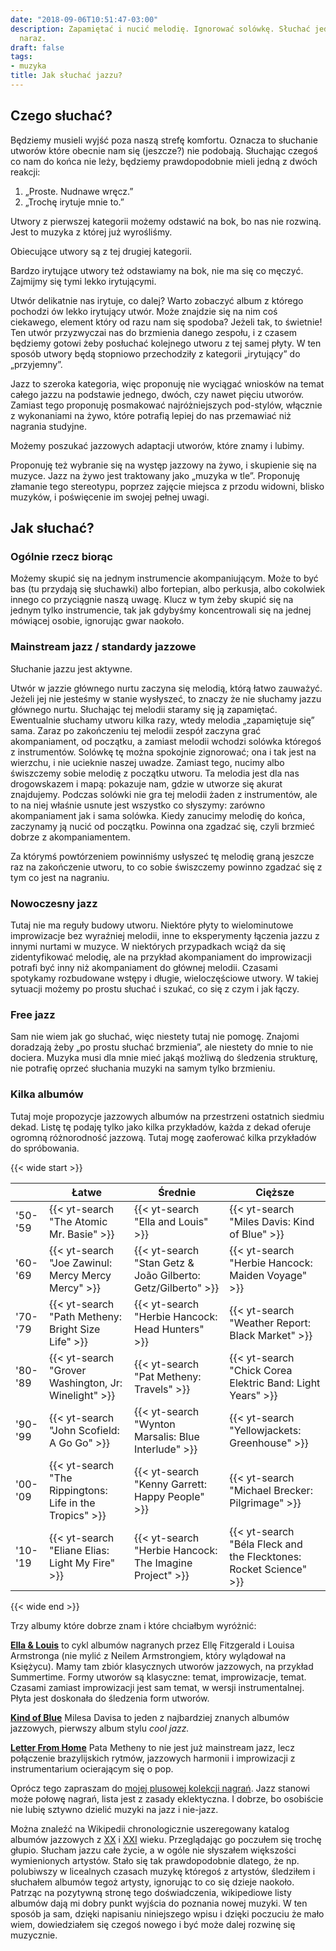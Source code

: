 ```yaml
---
date: "2018-09-06T10:51:47-03:00"
description: Zapamiętać i nucić melodię. Ignorować solówkę. Słuchać jednego instrumentu
  naraz.
draft: false
tags:
- muzyka
title: Jak słuchać jazzu?
---
```


## Czego słuchać?

Będziemy musieli wyjść poza naszą strefę komfortu. Oznacza to słuchanie utworów
które obecnie nam się (jeszcze?) nie podobają. Słuchając czegoś co nam do końca
nie leży, będziemy prawdopodobnie mieli jedną z dwóch reakcji:

1. „Proste. Nudnawe wręcz.”
1. „Trochę irytuje mnie to.”

Utwory z pierwszej kategorii możemy odstawić na bok, bo nas nie rozwiną. Jest to
muzyka z której już wyrośliśmy.

Obiecujące utwory są z tej drugiej kategorii.

Bardzo irytujące utwory też odstawiamy na bok, nie ma się co męczyć. Zajmijmy
się tymi lekko irytującymi.

Utwór delikatnie nas irytuje, co dalej?  Warto zobaczyć album z którego pochodzi
ów lekko irytujący utwór.  Może znajdzie się na nim coś ciekawego, element który
od razu nam się spodoba?  Jeżeli tak, to świetnie! Ten utwór przyzwyczai nas do
brzmienia danego zespołu, i z czasem będziemy gotowi żeby posłuchać kolejnego
utworu z tej samej płyty.  W ten sposób utwory będą stopniowo przechodziły
z kategorii „irytujący” do „przyjemny”.

Jazz to szeroka kategoria, więc proponuję nie wyciągać wniosków na temat całego
jazzu na podstawie jednego, dwóch, czy nawet pięciu utworów. Zamiast tego
proponuję posmakować najróżniejszych pod-stylów, włącznie z wykonaniami na żywo,
które potrafią lepiej do nas przemawiać niż nagrania studyjne.

Możemy poszukać jazzowych adaptacji utworów, które znamy i lubimy.

Proponuję też wybranie się na występ jazzowy na żywo, i skupienie się na muzyce.
Jazz na żywo jest traktowany jako „muzyka w tle”. Proponuję złamanie tego
stereotypu, poprzez zajęcie miejsca z przodu widowni, blisko muzyków,
i poświęcenie im swojej pełnej uwagi.

## Jak słuchać?

### Ogólnie rzecz biorąc

Możemy skupić się na jednym instrumencie akompaniującym. Może to być bas (tu
przydają się słuchawki) albo fortepian, albo perkusja, albo cokolwiek innego co
przyciągnie naszą uwagę. Klucz w tym żeby skupić się na jednym tylko
instrumencie, tak jak gdybyśmy koncentrowali się na jednej mówiącej osobie,
ignorując gwar naokoło.

### Mainstream jazz / standardy jazzowe

Słuchanie jazzu jest aktywne.

Utwór w jazzie głównego nurtu zaczyna się melodią, którą łatwo zauważyć. Jeżeli
jej nie jesteśmy w stanie wysłyszeć, to znaczy że nie słuchamy jazzu głównego
nurtu.  Słuchając tej melodii staramy się ją zapamiętać.  Ewentualnie słuchamy
utworu kilka razy, wtedy melodia „zapamiętuje się” sama.  Zaraz po zakończeniu
tej melodii zespół zaczyna grać akompaniament, od początku, a zamiast melodii
wchodzi solówka któregoś z instrumentów. Solówkę tę można spokojnie zignorować;
ona i tak jest na wierzchu, i nie ucieknie naszej uwadze.  Zamiast tego, nucimy
albo świszczemy sobie melodię z początku utworu.  Ta melodia jest dla nas
drogowskazem i mapą: pokazuje nam, gdzie w utworze się akurat znajdujemy.
Podczas solówki nie gra tej melodii żaden z instrumentów, ale to na niej właśnie
usnute jest wszystko co słyszymy: zarówno akompaniament jak i sama solówka.
Kiedy zanucimy melodię do końca, zaczynamy ją nucić od początku.  Powinna ona
zgadzać się, czyli brzmieć dobrze z akompaniamentem.

Za którymś powtórzeniem powinniśmy usłyszeć tę melodię graną jeszcze raz na
zakończenie utworu, to co sobie świszczemy powinno zgadzać się z tym co jest na
nagraniu.


### Nowoczesny jazz

Tutaj nie ma reguły budowy utworu. Niektóre płyty to wielominutowe improwizacje
bez wyraźniej melodii, inne to eksperymenty łączenia jazzu z innymi nurtami
w muzyce.  W niektórych przypadkach wciąż da się zidentyfikować melodię, ale na
przykład akompaniament do improwizacji potrafi być inny niż akompaniament do
głównej melodii. Czasami spotykamy rozbudowane wstępy i długie, wieloczęściowe
utwory. W takiej sytuacji możemy po prostu słuchać i szukać, co się z czym i jak
łączy.

### Free jazz

Sam nie wiem jak go słuchać, więc niestety tutaj nie pomogę. Znajomi doradzają
żeby „po prostu słuchać brzmienia”, ale niestety do mnie to nie dociera. Muzyka
musi dla mnie mieć jakąś możliwą do śledzenia strukturę, nie potrafię oprzeć
słuchania muzyki na samym tylko brzmieniu.

### Kilka albumów

Tutaj moje propozycje jazzowych albumów na przestrzeni ostatnich siedmiu dekad.
Listę tę podaję tylko jako kilka przykładów, każda z dekad oferuje ogromną
różnorodność jazzową. Tutaj mogę zaoferować kilka przykładów do spróbowania.

{{< wide start >}}

|         | Łatwe                | Średnie          | Cięższe      |
| ------- | -------------------- | ---------------- | ------------ |
| '50-'59 | {{< yt-search "The Atomic Mr. Basie" >}} | {{< yt-search "Ella and Louis" >}} | {{< yt-search "Miles Davis: Kind of Blue" >}} |
| '60-'69 | {{< yt-search "Joe Zawinul: Mercy Mercy Mercy" >}} | {{< yt-search "Stan Getz & João Gilberto: Getz/Gilberto" >}} | {{< yt-search "Herbie Hancock: Maiden Voyage" >}} |
| '70-'79 | {{< yt-search "Path Metheny: Bright Size Life" >}} | {{< yt-search "Herbie Hancock: Head Hunters" >}} | {{< yt-search "Weather Report: Black Market" >}} |
| '80-'89 | {{< yt-search "Grover Washington, Jr: Winelight" >}} | {{< yt-search "Pat Metheny: Travels" >}} | {{< yt-search "Chick Corea Elektric Band: Light Years" >}} |
| '90-'99 | {{< yt-search "John Scofield: A Go Go" >}} | {{< yt-search "Wynton Marsalis: Blue Interlude" >}} | {{< yt-search "Yellowjackets: Greenhouse" >}} |
| '00-'09 | {{< yt-search "The Rippingtons: Life in the Tropics" >}} | {{< yt-search "Kenny Garrett: Happy People" >}} | {{< yt-search "Michael Brecker: Pilgrimage" >}} |
| '10-'19 | {{< yt-search "Eliane Elias: Light My Fire" >}} | {{< yt-search "Herbie Hancock: The Imagine Project" >}} | {{< yt-search "Béla Fleck and the Flecktones: Rocket Science" >}} |

{{< wide end >}}

Trzy albumy które dobrze znam i które chciałbym wyróżnić:

[**Ella & Louis**](https://youtu.be/LkJiiJsZplc) to cykl albumów nagranych przez
Ellę Fitzgerald i Louisa Armstronga (nie mylić z Neilem Armstrongiem, który
wylądował na Księżycu). Mamy tam zbiór klasycznych utworów jazzowych, na
przykład Summertime. Formy utworów są klasyczne: temat, improwizacje, temat.
Czasami zamiast improwizacji jest sam temat, w wersji instrumentalnej. Płyta
jest doskonała do śledzenia form utworów.

[**Kind of Blue**](https://youtu.be/0fC1qSxpmKo) Milesa Davisa to jeden
z najbardziej znanych albumów jazzowych, pierwszy album stylu _cool jazz._

[**Letter From Home**][letter] Pata Metheny to nie jest już mainstream jazz,
lecz połączenie brazylijskich rytmów, jazzowych harmonii i improwizacji
z instrumentarium ocierającym się o pop.

Oprócz tego zapraszam do [mojej plusowej kolekcji nagrań][plusmusic]. Jazz
stanowi może połowę nagrań, lista jest z zasady eklektyczna. I dobrze, bo
osobiście nie lubię sztywno dzielić muzyki na jazz i nie-jazz.

[plusmusic]: https://plus.google.com/collection/E760o

Można znaleźć na Wikipedii chronologicznie uszeregowany katalog albumów
jazzowych z [XX][wikijazz20] i [XXI][wikijazz21] wieku. Przeglądając go poczułem
się trochę głupio. Słucham jazzu całe życie, a w ogóle nie słyszałem większości
wymienionych artystów. Stało się tak prawdopodobnie dlatego, że np. polubiwszy
w licealnych czasach muzykę któregoś z artystów, śledziłem i słuchałem albumów
tegoż artysty, ignorując to co się dzieje naokoło.  Patrząc na pozytywną stronę
tego doświadczenia, wikipediowe listy albumów dają mi dobry punkt wyjścia do
poznania nowej muzyki. W ten sposób ja sam, dzięki napisaniu niniejszego wpisu
i dzięki poczuciu że mało wiem, dowiedziałem się czegoś nowego i być może dalej
rozwinę się muzycznie.

[letter]: https://www.youtube.com/watch?v=fQUxw9aUVik&list=PLtLlUc8WoDhwf4vwNfk2NRAzOR0Zd2Cc5
[wikijazz20]: https://en.wikipedia.org/wiki/Category:20th_century_in_jazz
[wikijazz21]: https://en.wikipedia.org/wiki/Category:21st_century_in_jazz
